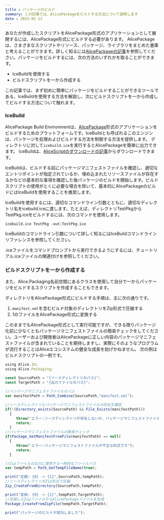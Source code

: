```yaml
---
title : パッケージのビルド
summary: この記事では、AlicePackageをビルドする方法について説明します
date : 2022-01-13
---
```

あなたが作成したスクリプトをAlicePackage形式のアプリケーションとして展開するには、AlicePackage形式にビルドする必要があります。 AlicePackageは、さまざまなスクリプトやリソース、パッケージ、ライブラリをまとめた書庫と考えることができます。詳しく知るには[AlicePackageの記事](../alice-package)を参照してください。パッケージをビルドするには、次の方法のいずれかを取ることができます。

* IceBuildを使用する
* ビルドスクリプトを一から作成する
  
この記事では、まず初めに簡単にパッケージをビルドすることができるツールである、IceBuildを使用する方法を解説し、次にビルドスクリプトを一から作成してビルドする方法について触れます。

### IceBuild
AlicePackage Build Environmentは、[AlicePackage](../alice-package)形式のアプリケーションをビルドするためのプラットフォームです。IceBuildとも呼ばれるこのエンジンは、パッケージを処理およびビルドする方法を制御する方法を提供します。 ディレクトリに対して`icebuild.ice`を実行するとAlicePackageを簡単に出力できます。 IceBuildは、[AliceScriptのダウンロードの記事](../download)からダウンロードできます。

IceBuildは、ビルドする前にパッケージマニフェストファイルを確認し、適切なエントリポイントが指定されているか、埋め込まれたリソースファイルが存在するかなどの基本的な事項を確認した後パッケージのビルドを開始します。ビルドスクリプトの使用がとくに必要な場合を除いて、基本的にAlicePackageのビルドにはIceBuildを使用することを推奨します。

IceBuildを使用するには、適切なコマンドライン引数とともに、適切なディレクトリ名をicebuild.iceに渡します。たとえば、ディレクトリTestPkgからTestPkg.iceをビルドするには、次のコマンドを使用します。

```shell title="コマンドライン"
icebuild.ice TestPkg -out:TestPkg.ice
```
IceBuildのコマンドライン引数について詳しく知るにはIceBuildコマンドラインリファレンスを参照してください。

.iceファイルをコマンドプロンプトから実行できるようにするには、チュートリアル:iceファイルの関連付けを参照してください。
### ビルドスクリプトを一から作成する
また、Alice.Packaging名前空間にあるクラスを使用して自分で一からパッケージをビルドするスクリプトを作成することもできます。

ディレクトリをAlicePackage形式にビルドする手順は、主に次の通りです。

1. `manifest.xml`を含むビルド対象のディレクトリをZip形式で圧縮する
2. 1のファイルをAlicePackage形式に変換する

このままでもAlicePackage形式として実行可能ですが、できる限りパッケージ化前に少なくともパッケージマニフェストファイルの簡易チェックをしてください。ユーザーおよび開発者はAlicePackageに正しい内容のパッケージマニフェストファイルが含まれていることを期待しますし、実際にそのようなプログラムが流行することはAliceエコシステムの健全な成長を妨げかねません。 次の例はビルドスクリプトの一例です。

```js title="build.alice"
using Alice.IO;
using Alice.Packaging;

const SourcePath = "{ソースディレクトリのパス}";
const TargetPath = "{出力ファイルのパス}";
　
//パッケージマニフェストファイルのパス 
var manifestPath = Path_Combine(SourcePath,"manifest.xml");

//ソースディレクトリとパッケージマニフェストファイルの存在を確認
if(!(Directory_exists(SourcePath) && File_Exists(manifestPath)))
  {
     throw("エラー:ソースディレクトリが存在しないか、パッケージマニフェストファイルが存在しません");
     return;
  }
//パッケージマニフェストファイルの簡易チェック
if(Package_GetManifestFromFile(manifestPath) == null)
  {
     throw("エラー:パッケージマニフェストファイルが不正な形式です");
     return;
  }

//Zipファイルの出力に使用する一時的なファイルパス
var tempPath = Path_GetTempFileName(true);

print("圧縮: {0} -> {1}",SourcePath,tempPath);
//ソースディレクトリをZip形式で圧縮
Zip_CreateFromDirectory(SourcePath,tempPath);

print("変換: {0} -> {1}",tempPath,TargetPath);
//圧縮したZipファイルからAlicePackageファイルを生成
Package_CreateFromZipFile(tempPath,TargetPath);

print("パッケージのビルドが成功しました");
```
